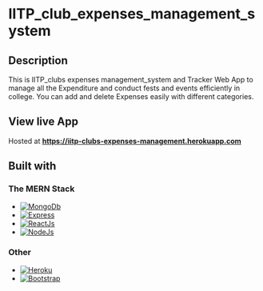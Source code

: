 # IITP_club_expenses_management_system
 
 ## Description

This is IITP_clubs expenses management_system and
 Tracker Web App to manage all the Expenditure and  conduct fests and events efficiently in college.
 You can add and delete Expenses easily with different categories.
 
 ## View live App

Hosted at **https://iitp-clubs-expenses-management.herokuapp.com**

 ## Built with 

### The MERN Stack

* [![MongoDb][mongo.com]][mongo-url]
* [![Express][express.com]][express-url]
* [![ReactJs][react.com]][react-url]
* [![NodeJs][nodejs.com]][nodejs-url]


### Other

* [![Heroku][h.com]][h-url]
* [![Bootstrap][Bootstrap.com]][Bootstrap-url]



 <!-- MARKDOWN LINKS & IMAGES -->
<!-- https://www.markdownguide.org/basic-syntax/#reference-style-links -->
[contributors-shield]: https://img.shields.io/github/contributors/github_username/repo_name.svg?style=for-the-badge
[contributors-url]: https://github.com/github_username/repo_name/graphs/contributors

[Bootstrap.com]: https://img.shields.io/badge/Tailwind_CSS-38B2AC?style=for-the-badge&logo=tailwind-css&logoColor=white
[Bootstrap-url]: https://tailwindcss.com
[mongo.com]: https://img.shields.io/badge/MongoDB-4EA94B?style=for-the-badge&logo=mongodb&logoColor=white
[mongo-url]: https://mongodb.com
[express.com]: https://img.shields.io/badge/Express.js-404D59?style=for-the-badge
[express-url]: https://express.com
[react.com]: https://img.shields.io/badge/React-20232A?style=for-the-badge&logo=react&logoColor=61DAFB
[react-url]: https://react.com
[nodejs.com]: https://img.shields.io/badge/Node.js-43853D?style=for-the-badge&logo=node.js&logoColor=white
[nodejs-url]: https://nodejs.com
[css.com]:https://img.shields.io/badge/CSS-239120?&style=for-the-badge&logo=css3&logoColor=white
[css-url]: https://css.com
[html.com]: https://img.shields.io/badge/HTML5-E34F26?style=for-the-badge&logo=html5&logoColor=white
[html-url]:	https://html.com
[Js.com]: https://img.shields.io/badge/JavaScript-F7DF1E?style=for-the-badge&logo=javascript&logoColor=black
[Js-url]: https://javascript.com
[python.com]: https://img.shields.io/badge/Python-14354C?style=for-the-badge&logo=python&logoColor=white
[python-url]: https://python.com
[flask.com]: https://img.shields.io/badge/Flask-000000?style=for-the-badge&logo=flask&logoColor=white
[flask-url]: https://flask.com
[h.com]: 	https://img.shields.io/badge/Heroku-430098?style=for-the-badge&logo=heroku&logoColor=white
[h-url]: https://heroku.com
[r.com]: 	https://img.shields.io/badge/Redux-593D88?style=for-the-badge&logo=redux&logoColor=white
[r-url]: https://heroku.com
